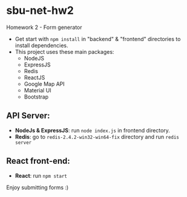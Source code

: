 # sbu-net-hw2
Homework 2 - Form generator

* Get start with `npm install` in "backend" & "frontend" directories to install dependencies.
* This project uses these main packages:
    - NodeJS
    - ExpressJS
    - Redis
    - ReactJS
    - Google Map API
    - Material UI
    - Bootstrap

## API Server:

* **NodeJs & ExpressJS**: run `node index.js` in frontend directory.
* **Redis**: go to `redis-2.4.2-win32-win64-fix` directory and run `redis server`

## React front-end:

* **React**: run `npm start`


Enjoy submitting forms :)